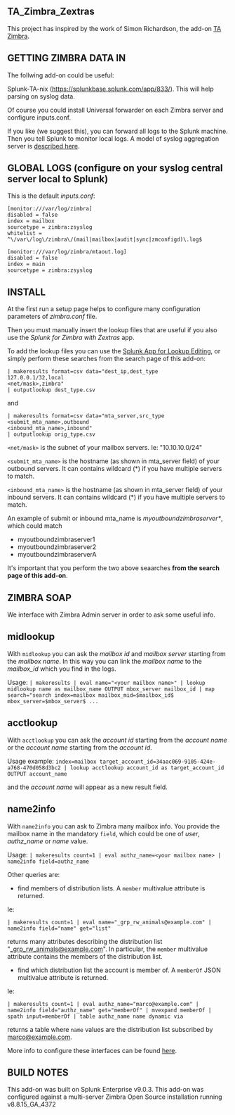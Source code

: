 TA_Zimbra_Zextras
----------------

This project has inspired by the work of Simon Richardson, the add-on [TA Zimbra](https://splunkbase.splunk.com/app/5704).

GETTING ZIMBRA DATA IN
----------------------
The follwing add-on could be useful:

Splunk-TA-nix (https://splunkbase.splunk.com/app/833/).  This will help parsing on syslog data.

Of course you could install Universal forwarder on each Zimbra server and configure inputs.conf.

If you like (we suggest this), you can forward all logs to the Splunk machine.
Then you tell Splunk to monitor local logs.
A model of syslog aggregation server is [described here](README_rsyslog.md).


GLOBAL LOGS (configure on your syslog central server local to Splunk)
--------------------------------------
This is the default _inputs.conf_:
```
[monitor:///var/log/zimbra]
disabled = false
index = mailbox
sourcetype = zimbra:zsyslog
whitelist = ^\/var\/log\/zimbra\/(mail|mailbox|audit|sync|zmconfigd)\.log$

[monitor:///var/log/zimbra/mtaout.log]
disabled = false
index = main
sourcetype = zimbra:zsyslog
```

INSTALL
------------------------------------
At the first run a setup page helps to configure many configuration parameters of _zimbra.conf_ file.

Then you must manually insert the lookup files that are useful if you also use the _Splunk for Zimbra with Zextras_ app.

To add the lookup files you can use the [Splunk App for Lookup Editing](https://splunkbase.splunk.com/app/1724), or simply perform these searches from the search page of this add-on:

```
| makeresults format=csv data="dest_ip,dest_type
127.0.0.1/32,local
<net/mask>,zimbra"
| outputlookup dest_type.csv
```

and

```
| makeresults format=csv data="mta_server,src_type
<submit_mta_name>,outbound
<inbound_mta_name>,inbound"
| outputlookup orig_type.csv
```

`<net/mask>` is the subnet of your mailbox servers. Ie: "10.10.10.0/24"

`<submit_mta_name>` is the hostname (as shown in mta_server field) of your outbound servers. It can contains wildcard (\*) if you have multiple servers to match.

`<inbound_mta_name>` is the hostname (as shown in mta_server field) of your inbound servers. It can contains wildcard (\*) if you have multiple servers to match.

An example of submit or inbound mta_name is _myoutboundzimbraserver*_, which could match

- myoutboundzimbraserver1
- myoutboundzimbraserver2
- myoutboundzimbraserverA

It's important that you perform the two above seaarches **from the search page of this add-on**.

ZIMBRA SOAP
-----------
We interface with Zimbra Admin server in order to ask some useful info.

## midlookup
With `midlookup` you can ask the _mailbox id_ and _mailbox server_ starting from the _mailbox name_.
In this way you can link the _mailbox name_ to the _mailbox_id_ which you find in the logs.

Usage:
```| makeresults | eval name="<your mailbox name>" | lookup midlookup name as mailbox_name OUTPUT mbox_server mailbox_id | map search="search index=mailbox mailbox_mid=$mailbox_id$ mbox_server=$mbox_server$ ...```

## acctlookup
With `acctlookup` you can ask the _account id_ starting from the _account name_ or the _account name_ starting from the _account id_.

Usage example:
```index=mailbox target_account_id=34aac069-9105-424e-a768-470d058d3bc2 | lookup acctlookup account_id as target_account_id OUTPUT account_name```

and the _account name_ will appear as a new result field.

## name2info
With `name2info` you can ask to Zimbra many mailbox info. You provide the mailbox name in the mandatory `field`, which could be one of
_user_, _authz_name_ or _name_ value.

Usage:
```| makeresults count=1 | eval authz_name=<your mailbox name> | name2info field=authz_name```

Other queries are:
- find members of distribution lists. A `member` multivalue attribute is returned.

Ie:

`| makeresults count=1 | eval name="_grp_rw_animals@example.com" | name2info field="name" get="list"`

returns many attributes describing the distribution list "_grp_rw_animals@example.com". In particular, the `member` multivalue attribute contains the members of the distribution list.


- find which distribution list the account is member of. A `memberOf` JSON multivalue attribute is returned.

Ie:

`| makeresults count=1 | eval authz_name="marco@example.com" | name2info field="authz_name" get="memberOf" | mvexpand memberOf | spath input=memberOf | table authz_name name dynamic via`

returns a table where `name` values are the distribution list subscribed by marco@example.com.


More info to configure these interfaces can be found [here](README_MAILBOX_MID.md).

BUILD NOTES
-----------
This add-on was built on Splunk Enterprise v9.0.3.
This add-on was configured against a multi-server Zimbra Open Source installation running v8.8.15_GA_4372
